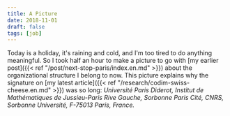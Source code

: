 ```yaml
---
title: A Picture
date: 2018-11-01
draft: false
tags: [job]
---
```


Today is a holiday, it's raining and cold, and I'm too tired to do anything meaningful.
So I took half an hour to make a picture to go with [my earlier post]({{< ref "/post/next-stop-paris/index.en.md" >}}) about the organizational structure I belong to now.
This picture explains why the signature on [my latest article]({{< ref "/research/codim-swiss-cheese.en.md" >}}) was so long: *Université Paris Diderot, Institut de Mathématiques de Jussieu-Paris Rive Gauche, Sorbonne Paris Cité, CNRS, Sorbonne Université, F-75013 Paris, France.*
<!--more-->
